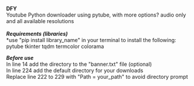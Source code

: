 **DFY**<br />
Youtube Python downloader using pytube, with more options? audio only and all available resolutions<br /><br />
***Requirements (libraries)***<br />
*use "pip install library_name" in your terminal to install the following:
pytube
tkinter
tqdm
termcolor
colorama

***Before use***<br />
In line 14 add the directory to the "banner.txt" file (optional)<br />
In line 224 add the default directory for your downloads <br />
Replace line 222 to 229 with "Path = your_path" to avoid directory prompt<br />
